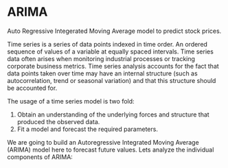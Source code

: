 # ARIMA
Auto Regressive Integerated Moving Average model to predict stock prices.

Time series is a series of data points indexed in time order. An ordered sequence of values of a variable at equally spaced 
intervals.
Time series data often arises when monitoring industrial processes or tracking corporate business metrics.
Time series analysis accounts for the fact that data points taken over time may have an internal structure (such as 
autocorrelation, trend or seasonal variation) and that this structure should be accounted for.

The usage of a time series model is two fold:
1. Obtain an understanding of the underlying forces and structure that produced the observed data.
2. Fit a model and forecast the required parameters. 

We are going to build an Autoregressive Integrated Moving Average (ARIMA) model here to forecast future values.
Lets analyze the individual components of ARIMA:

